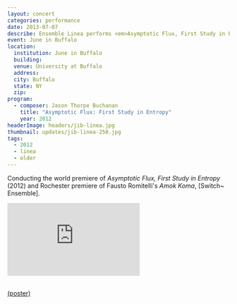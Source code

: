 ```yaml
---
layout: concert
categories: performance
date: 2013-07-07
describe: Ensemble Linea performs <em>Asymptotic Flux, First Study in Entropy</em> (2012) at June in Buffalo, Jean-Philippe Wurtz, conductor.
event: June in Buffalo
location:
  institution: June in Buffalo
  building:
  venue: University at Buffalo
  address:
  city: Buffalo
  state: NY
  zip:
program:
  - composer: Jason Thorpe Buchanan
    title: "Asymptotic Flux: First Study in Entropy"
    year: 2012
headerImage: headers/jib-linea.jpg
thumbnail: updates/jib-linea-250.jpg
tags:
  - 2012
  - linea
  - older
---
```


Conducting the world premiere of <em>Asymptotic Flux, First Study in Entropy</em> (2012) and Rochester premiere of Fausto Romitelli's <em>Amok Koma</em>, [Switch~ Ensemble].

<section class="score-vid-header module-bg-dark" background-color="#051f4a" background-image="http://www.jasonthorpebuchanan.com/assets/images/backgrounds/crazystavesdarkblue1400.jpg">
<div class="row full-width" width="100%">
    <div class="col-12 nopadding"><iframe class="embed-responsive-item" height="165vh" src="https://player.vimeo.com/video/123763683" frameborder="0" allowfullscreen></iframe></div><br>
</div></section>


<a href="http://www.jasonthorpebuchanan.com/img/Ossia_october_2012.png">(poster)</a>
